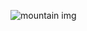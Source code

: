 ![mountain img](https://user-images.githubusercontent.com/74194006/161090101-d8842977-5b35-47cd-bfcc-c21c8aa89a10.jpg)
